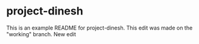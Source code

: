 # project-dinesh
This is an example README for project-dinesh.
This edit was made on the "working" branch.
New edit
